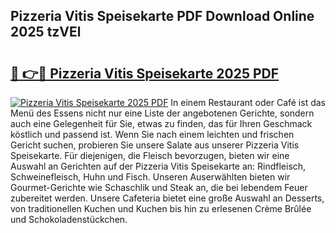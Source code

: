 ## Pizzeria Vitis Speisekarte PDF Download Online 2025 tzVEl

# <h2><a href="http://gc5y62.nevu.top/?p=Pizzeria+Vitis+Speisekarte">🔗 👉🔴 Pizzeria Vitis Speisekarte 2025 PDF</a></h2>

[![Pizzeria Vitis Speisekarte 2025 PDF](https://i.imgur.com/dBaPXMq.png)](http://gc5y62.nevu.top/?p=Pizzeria+Vitis+Speisekarte)
In einem Restaurant oder Café ist das Menü des Essens nicht nur eine Liste der angebotenen Gerichte, sondern auch eine Gelegenheit für Sie, etwas zu finden, das für Ihren Geschmack köstlich und passend ist. Wenn Sie nach einem leichten und frischen Gericht suchen, probieren Sie unsere Salate aus unserer Pizzeria Vitis Speisekarte. Für diejenigen, die Fleisch bevorzugen, bieten wir eine Auswahl an Gerichten auf der Pizzeria Vitis Speisekarte an: Rindfleisch, Schweinefleisch, Huhn und Fisch. Unseren Auserwählten bieten wir Gourmet-Gerichte wie Schaschlik und Steak an, die bei lebendem Feuer zubereitet werden. Unsere Cafeteria bietet eine große Auswahl an Desserts, von traditionellen Kuchen und Kuchen bis hin zu erlesenen Crème Brûlée und Schokoladenstückchen.
